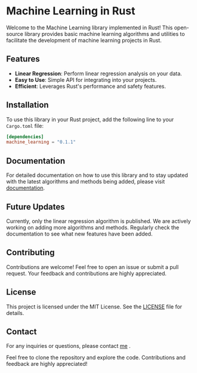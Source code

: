 # Machine Learning in Rust

Welcome to the Machine Learning library implemented in Rust! This open-source library provides basic machine learning algorithms and utilities to facilitate the development of machine learning projects in Rust.

## Features

- **Linear Regression**: Perform linear regression analysis on your data.
- **Easy to Use**: Simple API for integrating into your projects.
- **Efficient**: Leverages Rust's performance and safety features.

## Installation

To use this library in your Rust project, add the following line to your `Cargo.toml` file:

```toml
[dependencies]
machine_learning = "0.1.1"
```

## Documentation

For detailed documentation on how to use this library and to stay updated with the latest algorithms and methods being added, please visit [documentation](https://isaka-james.github.io/ml-docs/).

## Future Updates

Currently, only the linear regression algorithm is published. We are actively working on adding more algorithms and methods. Regularly check the documentation to see what new features have been added.

## Contributing

Contributions are welcome! Feel free to open an issue or submit a pull request. Your feedback and contributions are highly appreciated.

## License

This project is licensed under the MIT License. See the [LICENSE](LICENSE) file for details.

## Contact

For any inquiries or questions, please contact  [me](https://linkedin.com/in/isaka-james) .


Feel free to clone the repository and explore the code. Contributions and feedback are highly appreciated!
